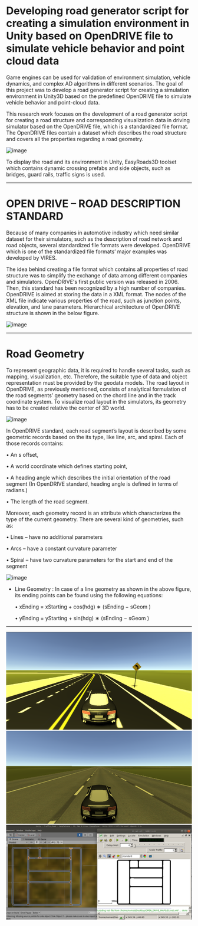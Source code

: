 # Developing road generator script for creating a simulation environment in Unity based on OpenDRIVE file to simulate vehicle behavior and point cloud data

Game engines can be used for validation of environment simulation, vehicle dynamics, and complex AD algorithms in different scenarios. The goal of this project was to develop a road generator script for creating a simulation environment in Unity3D based on the predefined OpenDRIVE file to simulate vehicle behavior and point-cloud data.


This research work focuses on the development of a road generator script for creating a road structure and corresponding visualization data in driving simulator based on the OpenDRIVE file, which is a standardized file format. The OpenDRIVE files contain a dataset which describes the road structure and covers all the properties regarding a road geometry.


![image](https://user-images.githubusercontent.com/29532729/113411704-cc8c2680-93b6-11eb-8141-b8b7f7225606.png)

To display the road and its environment in Unity, EasyRoads3D toolset which contains dynamic crossing prefabs and side objects, such as bridges, guard rails, traffic signs is used. 


______________________________________________________________________________________________________________________________________________________
# OPEN DRIVE – ROAD DESCRIPTION STANDARD 

Because of many companies in automotive industry which need similar dataset for their simulators, such as the description of road network and road objects, several standardized file formats were developed. OpenDRIVE which is one of the standardized file formats’ major examples was developed by VIRES. 

The idea behind creating a file format which contains all properties of road structure was to simplify the exchange of data among different companies and simulators. OpenDRIVE's first public version was released in 2006. Then, this standard has been recognized by a high number of companies. OpenDRIVE is aimed at storing the data in a XML format. The nodes of the XML file indicate various properties of the road, such as junction points, elevation, and lane parameters. Hierarchical architecture of OpenDRIVE structure is shown in the below figure.


![image](https://user-images.githubusercontent.com/29532729/113411818-0a894a80-93b7-11eb-8ef8-8cd8f72dfde8.png)

______________________________________________________________________________________________________________________________________________________
# Road Geometry

To represent geographic data, it is required to handle several tasks, such as mapping, visualization, etc. Therefore, the suitable type of data and object representation must be provided by the geodata models.
The road layout in OpenDRIVE, as previously mentioned, consists of analytical formulation of the road segments’ geometry based on the chord line and in the track coordinate system. To visualize road layout in the simulators, its geometry has to be created relative the center of 3D world.

![image](https://user-images.githubusercontent.com/29532729/113411887-399fbc00-93b7-11eb-9503-1111135585d8.png)

In OpenDRIVE standard, each road segment’s layout is described by some geometric records based on the its type, like line, arc, and spiral. Each of those records contains:

• An s offset,

• A world coordinate which defines starting point,

• A heading angle which describes the initial orientation of the road segment (In
 OpenDRIVE standard, heading angle is defined in terms of radians.)

• The length of the road segment.


Moreover, each geometry record is an attribute which characterizes the type of the current geometry. There are several kind of geometries, such as:

• Lines – have no additional parameters 

• Arcs – have a constant curvature parameter 

• Spiral – have two curvature parameters for the start and end of the segment 




![image](https://user-images.githubusercontent.com/29532729/113412006-7ec3ee00-93b7-11eb-812a-4e916c4a3e53.png)



- Line Geometry :  In case of a line geometry as shown in the above figure, its ending points can be found using the following equations:

  • xEnding  =  xStarting + cos(hdg) ∗ (sEnding − sGeom )

  •	yEnding  =  yStarting  + sin(hdg)  ∗ (sEnding − sGeom )














______________________________________________________________________________________________________________________________________________________














<img src="https://raw.githubusercontent.com/IngTIKNA/Unity_OpenDrive_SimEnv/main/pics/MultiLane/1_1.png">

<img src="https://raw.githubusercontent.com/IngTIKNA/Unity_OpenDrive_SimEnv/main/pics/MultiLane/1_2.png">

<img src="https://raw.githubusercontent.com/IngTIKNA/Unity_OpenDrive_SimEnv/main/pics/MultiLane/verification.png">
